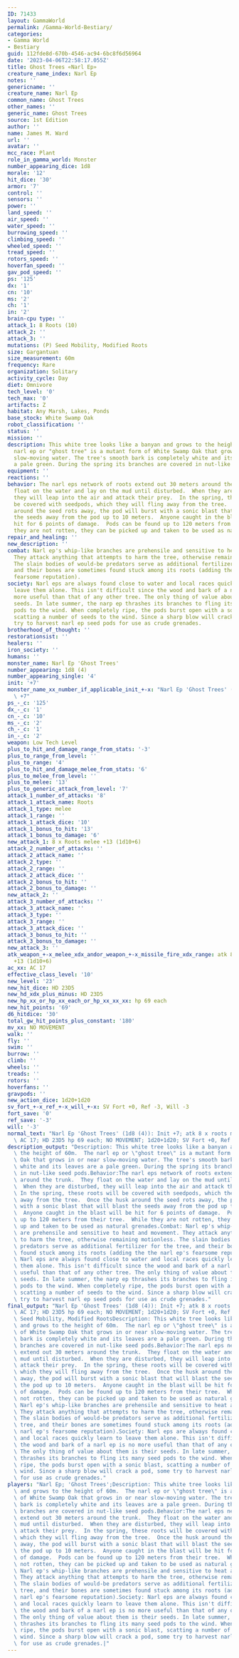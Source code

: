 ```yaml
---
ID: 71433
layout: GammaWorld
permalink: /Gamma-World-Bestiary/
categories:
- Gamma World
- Bestiary
guid: 112fde8d-670b-4546-ac94-6bc8f6d56964
date: '2023-04-06T22:58:17.055Z'
title: Ghost Trees «Narl Ep»
creature_name_index: Narl Ep
notes: ''
genericname: ''
creature_name: Narl Ep
common_name: Ghost Trees
other_names: ''
generic_name: Ghost Trees
source: 1st Edition
author: ''
name: James M. Ward
url: ''
avatar: ''
mcc_race: Plant
role_in_gamma_world: Monster
number_appearing_dice: 1d8
morale: '12'
hit_dice: '30'
armor: '7'
control: ''
sensors: ''
power: ''
land_speed: ''
air_speed: ''
water_speed: ''
burrowing_speed: ''
climbing_speed: ''
wheeled_speed: ''
tread_speed: ''
rotors_speed: ''
hoverfan_speed: ''
gav_pod_speed: ''
ps: '125'
dx: '1'
cn: '10'
ms: '2'
ch: '1'
in: '2'
brain-cpu type: ''
attack_1: 8 Roots (10)
attack_2: ''
attack_3: ''
mutations: (P) Seed Mobility, Modified Roots
size: Gargantuan
size_measurement: 60m
frequency: Rare
organization: Solitary
activity_cycle: Day
diet: Omnivore
tech_level: '0'
tech_max: '0'
artifacts: Z
habitat: Any Marsh, Lakes, Ponds
base_stock: White Swamp Oak
robot_classification: ''
status: ''
mission: ''
description: This white tree looks like a banyan and grows to the height of 60m.  The
  narl ep or "ghost tree" is a mutant form of White Swamp Oak that grows in or near
  slow-moving water. The tree's smooth bark is completely white and its leaves are
  a pale green. During the spring its branches are covered in nut-like seed pods.
equipment: ''
reactions: ''
behavior: The narl eps network of roots extend out 30 meters around the trunk.  They
  float on the water and lay on the mud until disturbed.  When they are disturbed,
  they will leap into the air and attack their prey.  In the spring, these roots will
  be covered with seedpods, which they will fling away from the tree.  Once the husk
  around the seed rots away, the pod will burst with a sonic blast that will blast
  the seeds away from the pod up to 10 meters.  Anyone caught in the blast will be
  hit for 6 points of damage.  Pods can be found up to 120 meters from their tree.  While
  they are not rotten, they can be picked up and taken to be used as natural grenades.
repair_and_healing: ''
new_description: ''
combat: Narl ep's whip-like branches are prehensile and sensitive to heat and movement.
  They attack anything that attempts to harm the tree, otherwise remaining motionless.
  The slain bodies of would-be predators serve as additional fertilizer for the tree,
  and their bones are sometimes found stuck among its roots (adding the the narl ep's
  fearsome reputation).
society: Narl eps are always found close to water and local races quickly learn to
  leave them alone. This isn't difficult since the wood and bark of a narl ep is no
  more useful than that of any other tree. The only thing of value about them is their
  seeds. In late summer, the narp ep thrashes its branches to fling its many seed
  pods to the wind. When completely ripe, the pods burst open with a sonic blast,
  scatting a number of seeds to the wind. Since a sharp blow will crack a pod, some
  try to harvest narl ep seed pods for use as crude grenades.
brotherhood_of_thought: ''
restorationsist: ''
healers: ''
iron_society: ''
humans: ''
monster_name: Narl Ep 'Ghost Trees'
number_appearing: 1d8 (4)
number_appearing_single: '4'
init: '+7'
monster_name_xx_number_if_applicable_init_+-x: "Narl Ep 'Ghost Trees' (1d8 (4)): Init\
  \ +7"
ps_-_c: '125'
dx_-_c: '1'
cn_-_c: '10'
ms_-_c: '2'
ch_-_c: '1'
in_-_c: '2'
weapon: Low Tech Level
plus_to_hit_and_damage_range_from_stats: '-3'
plus_to_range_from_level: ''
plus_to_range: '4'
plus_to_hit_and_damage_melee_from_stats: '6'
plus_to_melee_from_level: ''
plus_to_melee: '13'
plus_to_generic_attack_from_level: '7'
attack_1_number_of_attacks: '8'
attack_1_attack_name: Roots
attack_1_type: melee
attack_1_range: ''
attack_1_attack_dice: '10'
attack_1_bonus_to_hit: '13'
attack_1_bonus_to_damage: '6'
new_attack_1: 8 x Roots melee +13 (1d10+6)
attack_2_number_of_attacks: ''
attack_2_attack_name: ''
attack_2_type: ''
attack_2_range: ''
attack_2_attack_dice: ''
attack_2_bonus_to_hit: ''
attack_2_bonus_to_damage: ''
new_attack_2: ''
attack_3_number_of_attacks: ''
attack_3_attack_name: ''
attack_3_type: ''
attack_3_range: ''
attack_3_attack_dice: ''
attack_3_bonus_to_hit: ''
attack_3_bonus_to_damage: ''
new_attack_3: ''
atk_weapon_+-x_melee_xdx_andor_weapon_+-x_missile_fire_xdx_range: atk 8 x roots melee
  +13 (1d10+6)
ac_xx: AC 17
effective_class_level: '10'
new_level: '23'
new_hit_dice: HD 23D5
new_hd_xdx_plus_minus: HD 23D5
new_hp_xx_or_hp_xx_each_or_hp_xx_xx_xx: hp 69 each
new_hit_points: '69'
d6_hitdice: '30'
total_gw_hit_points_plus_constant: '180'
mv_xx: NO MOVEMENT
walk: ''
fly: ''
swim: ''
burrow: ''
climb: ''
wheels: ''
treads: ''
rotors: ''
hoverfans: ''
gravpods: ''
new_action_dice: 1d20+1d20
sv_fort_+-x_ref_+-x_will_+-x: SV Fort +0, Ref -3, Will -3
fort_save: '0'
ref_save: '-3'
will: '-3'
normal_text: "Narl Ep 'Ghost Trees' (1d8 (4)): Init +7; atk 8 x roots melee +13 (1d10+6);\
  \ AC 17; HD 23D5 hp 69 each; NO MOVEMENT; 1d20+1d20; SV Fort +0, Ref -3, Will -3"
description_output: "Description: This white tree looks like a banyan and grows to\
  \ the height of 60m.  The narl ep or \"ghost tree\" is a mutant form of White Swamp\
  \ Oak that grows in or near slow-moving water. The tree's smooth bark is completely\
  \ white and its leaves are a pale green. During the spring its branches are covered\
  \ in nut-like seed pods.Behavior:The narl eps network of roots extend out 30 meters\
  \ around the trunk.  They float on the water and lay on the mud until disturbed.\
  \  When they are disturbed, they will leap into the air and attack their prey. \
  \ In the spring, these roots will be covered with seedpods, which they will fling\
  \ away from the tree.  Once the husk around the seed rots away, the pod will burst\
  \ with a sonic blast that will blast the seeds away from the pod up to 10 meters.\
  \  Anyone caught in the blast will be hit for 6 points of damage.  Pods can be found\
  \ up to 120 meters from their tree.  While they are not rotten, they can be picked\
  \ up and taken to be used as natural grenades.Combat: Narl ep's whip-like branches\
  \ are prehensile and sensitive to heat and movement. They attack anything that attempts\
  \ to harm the tree, otherwise remaining motionless. The slain bodies of would-be\
  \ predators serve as additional fertilizer for the tree, and their bones are sometimes\
  \ found stuck among its roots (adding the the narl ep's fearsome reputation).Society:\
  \ Narl eps are always found close to water and local races quickly learn to leave\
  \ them alone. This isn't difficult since the wood and bark of a narl ep is no more\
  \ useful than that of any other tree. The only thing of value about them is their\
  \ seeds. In late summer, the narp ep thrashes its branches to fling its many seed\
  \ pods to the wind. When completely ripe, the pods burst open with a sonic blast,\
  \ scatting a number of seeds to the wind. Since a sharp blow will crack a pod, some\
  \ try to harvest narl ep seed pods for use as crude grenades."
final_output: "Narl Ep 'Ghost Trees' (1d8 (4)): Init +7; atk 8 x roots melee +13 (1d10+6);\
  \ AC 17; HD 23D5 hp 69 each; NO MOVEMENT; 1d20+1d20; SV Fort +0, Ref -3, Will -3(P)\
  \ Seed Mobility, Modified RootsDescription: This white tree looks like a banyan\
  \ and grows to the height of 60m.  The narl ep or \"ghost tree\" is a mutant form\
  \ of White Swamp Oak that grows in or near slow-moving water. The tree's smooth\
  \ bark is completely white and its leaves are a pale green. During the spring its\
  \ branches are covered in nut-like seed pods.Behavior:The narl eps network of roots\
  \ extend out 30 meters around the trunk.  They float on the water and lay on the\
  \ mud until disturbed.  When they are disturbed, they will leap into the air and\
  \ attack their prey.  In the spring, these roots will be covered with seedpods,\
  \ which they will fling away from the tree.  Once the husk around the seed rots\
  \ away, the pod will burst with a sonic blast that will blast the seeds away from\
  \ the pod up to 10 meters.  Anyone caught in the blast will be hit for 6 points\
  \ of damage.  Pods can be found up to 120 meters from their tree.  While they are\
  \ not rotten, they can be picked up and taken to be used as natural grenades.Combat:\
  \ Narl ep's whip-like branches are prehensile and sensitive to heat and movement.\
  \ They attack anything that attempts to harm the tree, otherwise remaining motionless.\
  \ The slain bodies of would-be predators serve as additional fertilizer for the\
  \ tree, and their bones are sometimes found stuck among its roots (adding the the\
  \ narl ep's fearsome reputation).Society: Narl eps are always found close to water\
  \ and local races quickly learn to leave them alone. This isn't difficult since\
  \ the wood and bark of a narl ep is no more useful than that of any other tree.\
  \ The only thing of value about them is their seeds. In late summer, the narp ep\
  \ thrashes its branches to fling its many seed pods to the wind. When completely\
  \ ripe, the pods burst open with a sonic blast, scatting a number of seeds to the\
  \ wind. Since a sharp blow will crack a pod, some try to harvest narl ep seed pods\
  \ for use as crude grenades."
players: "Narl Ep; 'Ghost Trees';Description: This white tree looks like a banyan\
  \ and grows to the height of 60m.  The narl ep or \"ghost tree\" is a mutant form\
  \ of White Swamp Oak that grows in or near slow-moving water. The tree's smooth\
  \ bark is completely white and its leaves are a pale green. During the spring its\
  \ branches are covered in nut-like seed pods.Behavior:The narl eps network of roots\
  \ extend out 30 meters around the trunk.  They float on the water and lay on the\
  \ mud until disturbed.  When they are disturbed, they will leap into the air and\
  \ attack their prey.  In the spring, these roots will be covered with seedpods,\
  \ which they will fling away from the tree.  Once the husk around the seed rots\
  \ away, the pod will burst with a sonic blast that will blast the seeds away from\
  \ the pod up to 10 meters.  Anyone caught in the blast will be hit for 6 points\
  \ of damage.  Pods can be found up to 120 meters from their tree.  While they are\
  \ not rotten, they can be picked up and taken to be used as natural grenades.Combat:\
  \ Narl ep's whip-like branches are prehensile and sensitive to heat and movement.\
  \ They attack anything that attempts to harm the tree, otherwise remaining motionless.\
  \ The slain bodies of would-be predators serve as additional fertilizer for the\
  \ tree, and their bones are sometimes found stuck among its roots (adding the the\
  \ narl ep's fearsome reputation).Society: Narl eps are always found close to water\
  \ and local races quickly learn to leave them alone. This isn't difficult since\
  \ the wood and bark of a narl ep is no more useful than that of any other tree.\
  \ The only thing of value about them is their seeds. In late summer, the narp ep\
  \ thrashes its branches to fling its many seed pods to the wind. When completely\
  \ ripe, the pods burst open with a sonic blast, scatting a number of seeds to the\
  \ wind. Since a sharp blow will crack a pod, some try to harvest narl ep seed pods\
  \ for use as crude grenades.|"
---
```

</br>